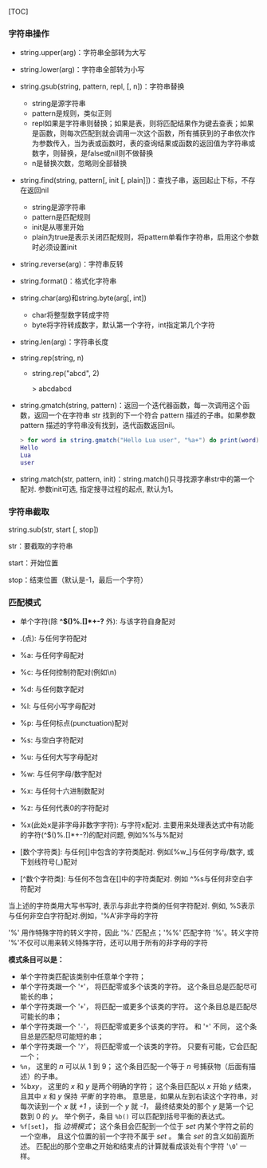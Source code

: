 [TOC]

### 字符串操作

-   string.upper(arg)：字符串全部转为大写

-   string.lower(arg)：字符串全部转为小写

-   string.gsub(string, pattern, repl, [, n])：字符串替换
    -   string是源字符串
    -   pattern是规则，类似正则
    -   repl如果是字符串则替换；如果是表，则将匹配结果作为键去查表；如果是函数，则每次匹配到就会调用一次这个函数，所有捕获到的子串依次作为参数传入，当为表或函数时，表的查询结果或函数的返回值为字符串或数字，则替换，是false或nil则不做替换
    -   n是替换次数，忽略则全部替换
    
-   string.find(string, pattern[, init [, plain]])：查找子串，返回起止下标，不存在返回nil
    -   string是源字符串
    -   pattern是匹配规则
    -   init是从哪里开始
    -   plain为true是表示关闭匹配规则，将pattern单看作字符串，启用这个参数时必须设置init
    
-   string.reverse(arg)：字符串反转

-   string.format()：格式化字符串

-   string.char(arg)和string.byte(arg[, int])

    -   char将整型数字转成字符
    -   byte将字符转成数字，默认第一个字符，int指定第几个字符

-   string.len(arg)：字符串长度

-   string.rep(string, n)

    -   string.rep("abcd", 2)

        \> abcdabcd

-   string.gmatch(string, pattern)：返回一个迭代器函数，每一次调用这个函数，返回一个在字符串 str 找到的下一个符合 pattern 描述的子串。如果参数 pattern 描述的字符串没有找到，迭代函数返回nil。

    ```lua
    > for word in string.gmatch("Hello Lua user", "%a+") do print(word) end
    Hello
    Lua
    user
    ```

-   string.match(str, pattern, init)：string.match()只寻找源字串str中的第一个配对. 参数init可选, 指定搜寻过程的起点, 默认为1。

### 字符串截取

string.sub(str, start [, stop])

str：要截取的字符串

start：开始位置

stop：结束位置（默认是-1，最后一个字符）

### 匹配模式

-   单个字符(除 **^$()%.[]\*+-?** 外): 与该字符自身配对

-   .(点): 与任何字符配对

-   %a: 与任何字母配对

-   %c: 与任何控制符配对(例如\n)

-   %d: 与任何数字配对

-   %l: 与任何小写字母配对

-   %p: 与任何标点(punctuation)配对

-   %s: 与空白字符配对

-   %u: 与任何大写字母配对

-   %w: 与任何字母/数字配对

-   %x: 与任何十六进制数配对

-   %z: 与任何代表0的字符配对

-   %x(此处x是非字母非数字字符): 与字符x配对. 主要用来处理表达式中有功能的字符(^$()%.[]*+-?)的配对问题, 例如%%与%配对

-   [数个字符类]: 与任何[]中包含的字符类配对. 例如[%w_]与任何字母/数字, 或下划线符号(_)配对

-   \[^数个字符类]: 与任何不包含在[]中的字符类配对. 例如 ^%s与任何非空白字符配对

当上述的字符类用大写书写时, 表示与非此字符类的任何字符配对. 例如, %S表示与任何非空白字符配对.例如，'%A'非字母的字符

'%' 用作特殊字符的转义字符，因此 '%.' 匹配点；'%%' 匹配字符 '%'。转义字符 '%'不仅可以用来转义特殊字符，还可以用于所有的非字母的字符

**模式条目可以是：**

-   单个字符类匹配该类别中任意单个字符；
-   单个字符类跟一个 '`*`'， 将匹配零或多个该类的字符。 这个条目总是匹配尽可能长的串；
-   单个字符类跟一个 '`+`'， 将匹配一或更多个该类的字符。 这个条目总是匹配尽可能长的串；
-   单个字符类跟一个 '`-`'， 将匹配零或更多个该类的字符。 和 '`*`' 不同， 这个条目总是匹配尽可能短的串；
-   单个字符类跟一个 '`?`'， 将匹配零或一个该类的字符。 只要有可能，它会匹配一个；
-   `%n`， 这里的 *n* 可以从 1 到 9； 这个条目匹配一个等于 *n* 号捕获物（后面有描述）的子串。
-   %b*xy*， 这里的 *x* 和 *y* 是两个明确的字符； 这个条目匹配以 *x* 开始 *y* 结束， 且其中 *x* 和 *y* 保持 *平衡* 的字符串。 意思是，如果从左到右读这个字符串，对每次读到一个 *x* 就 *+1* ，读到一个 *y* 就 *-1*， 最终结束处的那个 *y* 是第一个记数到 0 的 *y*。 举个例子，条目 `%b()` 可以匹配到括号平衡的表达式。
-   `%f[set]`， 指 *边境模式*； 这个条目会匹配到一个位于 *set* 内某个字符之前的一个空串， 且这个位置的前一个字符不属于 *set* 。 集合 *set* 的含义如前面所述。 匹配出的那个空串之开始和结束点的计算就看成该处有个字符 '`\0`' 一样。